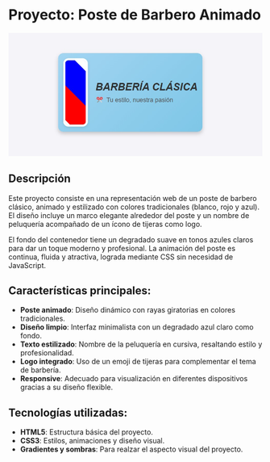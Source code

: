# Proyecto: Poste de Barbero Animado

![Proyecto](proyecto.jpg)

## Descripción
Este proyecto consiste en una representación web de un poste de barbero clásico, animado y estilizado con colores tradicionales (blanco, rojo y azul). El diseño incluye un marco elegante alrededor del poste y un nombre de peluquería acompañado de un ícono de tijeras como logo. 

El fondo del contenedor tiene un degradado suave en tonos azules claros para dar un toque moderno y profesional. La animación del poste es continua, fluida y atractiva, lograda mediante CSS sin necesidad de JavaScript.

## Características principales:
- **Poste animado**: Diseño dinámico con rayas giratorias en colores tradicionales.
- **Diseño limpio**: Interfaz minimalista con un degradado azul claro como fondo.
- **Texto estilizado**: Nombre de la peluquería en cursiva, resaltando estilo y profesionalidad.
- **Logo integrado**: Uso de un emoji de tijeras para complementar el tema de barbería.
- **Responsive**: Adecuado para visualización en diferentes dispositivos gracias a su diseño flexible.

## Tecnologías utilizadas:
- **HTML5**: Estructura básica del proyecto.
- **CSS3**: Estilos, animaciones y diseño visual.
- **Gradientes y sombras**: Para realzar el aspecto visual del proyecto.
